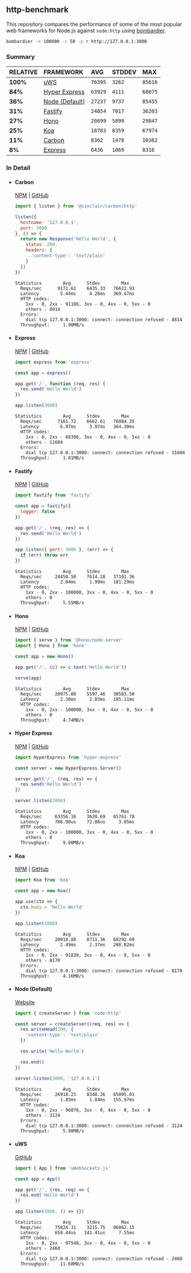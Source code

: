 ## http-benchmark

This repository compares the performance of some of the most popular web frameworks for Node.js against `node:http` using [bombardier](https://github.com/codesenberg/bombardier).

```bash
bombardier -n 100000 -c 50 -p r http://127.0.0.1:3000
```

### Summary

| RELATIVE | FRAMEWORK | AVG | STDDEV | MAX |
| :--- | :--- | :--- | :--- | :--- |
| **100%** | [uWS](#uws) | `76395` | `3262` | `85616` |
| **84%** | [Hyper Express](#hyper-express) | `63929` | `4111` | `68075` |
| **36%** | [Node (Default)](#node-default) | `27237` | `9737` | `85455` |
| **31%** | [Fastify](#fastify) | `24054` | `7017` | `36203` |
| **27%** | [Hono](#hono) | `20699` | `5899` | `29847` |
| **25%** | [Koa](#koa) | `18783` | `8359` | `67974` |
| **11%** | [Carbon](#carbon) | `8362` | `1478` | `10362` |
| **8%** | [Express](#express) | `6436` | `1069` | `8316` |


### In Detail

- #### Carbon
  [NPM](https://npmjs.com/@sinclair/carbon) | [GitHub](https://github.com/sinclairzx81/carbon)
  ```js
  import { listen } from '@sinclair/carbon/http'

  listen({
    hostname: '127.0.0.1',
    port: 3000
  }, () => {
    return new Response('Hello World', {
      status: 200,
      headers: {
        'content-type': 'text/plain'
      }
    })
  })
  ```

  ```
  Statistics        Avg      Stdev        Max
    Reqs/sec      9171.61    6435.33   76622.93
    Latency        5.44ms     4.26ms   369.47ms
    HTTP codes:
      1xx - 0, 2xx - 91186, 3xx - 0, 4xx - 0, 5xx - 0
      others - 8814
    Errors:
      dial tcp 127.0.0.1:3000: connect: connection refused - 8814
    Throughput:     1.90MB/s
  ```

- #### Express
  [NPM](https://npmjs.com/express) | [GitHub](https://github.com/expressjs/express)
  ```js
  import express from 'express'

  const app = express()

  app.get('/', function (req, res) {
    res.send('Hello World')
  })

  app.listen(3000)
  ```

  ```
  Statistics        Avg      Stdev        Max
    Reqs/sec      7161.72    6662.61   76084.35
    Latency        6.97ms     3.97ms   364.30ms
    HTTP codes:
      1xx - 0, 2xx - 88396, 3xx - 0, 4xx - 0, 5xx - 0
      others - 11604
    Errors:
      dial tcp 127.0.0.1:3000: connect: connection refused - 11604
    Throughput:     1.81MB/s
  ```

- #### Fastify
  [NPM](https://npmjs.com/fastify) | [GitHub](https://github.com/fastify/fastify)
  ```js
  import fastify from 'fastify'

  const app = fastify({
    logger: false
  })

  app.get('/', (req, res) => {
    res.send('Hello World')
  })

  app.listen({ port: 3000 }, (err) => {
    if (err) throw err
  })
  ```

  ```
  Statistics        Avg      Stdev        Max
    Reqs/sec     24450.50    7614.28   37191.36
    Latency        2.04ms     1.99ms   181.29ms
    HTTP codes:
      1xx - 0, 2xx - 100000, 3xx - 0, 4xx - 0, 5xx - 0
      others - 0
    Throughput:     5.55MB/s
  ```

- #### Hono
  [NPM](https://npmjs.com/hono) | [GitHub](https://github.com/honojs/hono)
  ```js
  import { serve } from '@hono/node-server'
  import { Hono } from 'hono'

  const app = new Hono()

  app.get('/', (c) => c.text('Hello World'))

  serve(app)
  ```

  ```
  Statistics        Avg      Stdev        Max
    Reqs/sec     20975.00    5597.46   30583.50
    Latency        2.38ms     2.03ms   185.11ms
    HTTP codes:
      1xx - 0, 2xx - 100000, 3xx - 0, 4xx - 0, 5xx - 0
      others - 0
    Throughput:     4.74MB/s
  ```

- #### Hyper Express
  [NPM](https://npmjs.com/hyper-express) | [GitHub](https://github.com/kartikk221/hyper-express)
  ```js
  import HyperExpress from 'hyper-express'

  const server = new HyperExpress.Server()

  server.get('/', (req, res) => {
    res.send('Hello World')
  })

  server.listen(3000)
  ```

  ```
  Statistics        Avg      Stdev        Max
    Reqs/sec     63356.16    3620.69   65761.78
    Latency      786.98us    72.06us     3.05ms
    HTTP codes:
      1xx - 0, 2xx - 100000, 3xx - 0, 4xx - 0, 5xx - 0
      others - 0
    Throughput:     9.00MB/s
  ```

- #### Koa
  [NPM](https://npmjs.com/koa) | [GitHub](https://github.com/koajs/koa)
  ```js
  import Koa from 'koa'

  const app = new Koa()

  app.use(ctx => {
    ctx.body = 'Hello World'
  })

  app.listen(3000)
  ```

  ```
  Statistics        Avg      Stdev        Max
    Reqs/sec     20018.88    8711.36   68292.69
    Latency        2.49ms     2.37ms   208.02ms
    HTTP codes:
      1xx - 0, 2xx - 91830, 3xx - 0, 4xx - 0, 5xx - 0
      others - 8170
    Errors:
      dial tcp 127.0.0.1:3000: connect: connection refused - 8170
    Throughput:     4.16MB/s
  ```

- #### Node (Default)
  [Website](https://nodejs.org/api/http.html)
  ```js
  import { createServer } from 'node:http'

  const server = createServer((req, res) => {
    res.writeHead(200, {
      'content-type': 'text/plain'
    })

    res.write('Hello World')

    res.end()
  })

  server.listen(3000, '127.0.0.1')
  ```

  ```
  Statistics        Avg      Stdev        Max
    Reqs/sec     26918.23    8348.26   65095.01
    Latency        1.85ms     1.84ms   155.97ms
    HTTP codes:
      1xx - 0, 2xx - 96876, 3xx - 0, 4xx - 0, 5xx - 0
      others - 3124
    Errors:
      dial tcp 127.0.0.1:3000: connect: connection refused - 3124
    Throughput:     5.98MB/s
  ```

- #### uWS
  [GitHub](https://github.com/uNetworking/uWebSockets.js)
  ```js
  import { App } from 'uWebSockets.js'

  const app = App()

  app.get('/', (res, req) => {
    res.end('Hello World')
  })

  app.listen(3000, () => {})
  ```

  ```
  Statistics        Avg      Stdev        Max
    Reqs/sec     75824.31    3215.75   86862.15
    Latency      658.44us   141.41us     7.55ms
    HTTP codes:
      1xx - 0, 2xx - 97540, 3xx - 0, 4xx - 0, 5xx - 0
      others - 2460
    Errors:
      dial tcp 127.0.0.1:3000: connect: connection refused - 2460
    Throughput:    11.68MB/s
  ```


